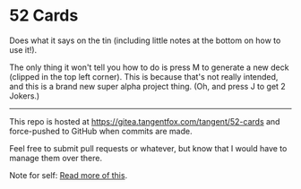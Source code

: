 # 52 Cards

Does what it says on the tin (including little notes at the bottom on how to use it!).

The only thing it won't tell you how to do is press M to generate a new deck (clipped in the top left corner). This is because that's not really intended, and this is a brand new super alpha project thing. (Oh, and press J to get 2 Jokers.)

---

This repo is hosted at https://gitea.tangentfox.com/tangent/52-cards and force-pushed to GitHub when commits are made.

Feel free to submit pull requests or whatever, but know that I would have to manage them over there.

Note for self: [Read more of this](https://en.wikipedia.org/wiki/Standard_52-card_deck).
